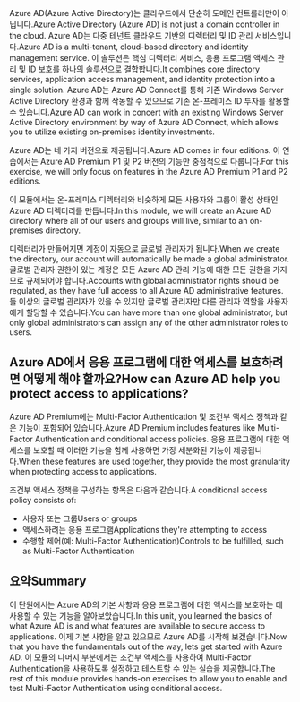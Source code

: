 <span data-ttu-id="f8fdf-101">Azure AD(Azure Active Directory)는 클라우드에서 단순히 도메인 컨트롤러만이 아닙니다.</span><span class="sxs-lookup"><span data-stu-id="f8fdf-101">Azure Active Directory (Azure AD) is not just a domain controller in the cloud.</span></span> <span data-ttu-id="f8fdf-102">Azure AD는 다중 테넌트 클라우드 기반의 디렉터리 및 ID 관리 서비스입니다.</span><span class="sxs-lookup"><span data-stu-id="f8fdf-102">Azure AD is a multi-tenant, cloud-based directory and identity management service.</span></span> <span data-ttu-id="f8fdf-103">이 솔루션은 핵심 디렉터리 서비스, 응용 프로그램 액세스 관리 및 ID 보호를 하나의 솔루션으로 결합합니다.</span><span class="sxs-lookup"><span data-stu-id="f8fdf-103">It combines core directory services, application access management, and identity protection into a single solution.</span></span> <span data-ttu-id="f8fdf-104">Azure AD는 Azure AD Connect를 통해 기존 Windows Server Active Directory 환경과 함께 작동할 수 있으므로 기존 온-프레미스 ID 투자를 활용할 수 있습니다.</span><span class="sxs-lookup"><span data-stu-id="f8fdf-104">Azure AD can work in concert with an existing Windows Server Active Directory environment by way of Azure AD Connect, which allows you to utilize existing on-premises identity investments.</span></span>

<span data-ttu-id="f8fdf-105">Azure AD는 네 가지 버전으로 제공됩니다.</span><span class="sxs-lookup"><span data-stu-id="f8fdf-105">Azure AD comes in four editions.</span></span> <span data-ttu-id="f8fdf-106">이 연습에서는 Azure AD Premium P1 및 P2 버전의 기능만 중점적으로 다룹니다.</span><span class="sxs-lookup"><span data-stu-id="f8fdf-106">For this exercise, we will only focus on features in the Azure AD Premium P1 and P2 editions.</span></span>

<span data-ttu-id="f8fdf-107">이 모듈에서는 온-프레미스 디렉터리와 비슷하게 모든 사용자와 그룹이 활성 상태인 Azure AD 디렉터리를 만듭니다.</span><span class="sxs-lookup"><span data-stu-id="f8fdf-107">In this module, we will create an Azure AD directory where all of our users and groups will live, similar to an on-premises directory.</span></span>

<span data-ttu-id="f8fdf-108">디렉터리가 만들어지면 계정이 자동으로 글로벌 관리자가 됩니다.</span><span class="sxs-lookup"><span data-stu-id="f8fdf-108">When we create the directory, our account will automatically be made a global administrator.</span></span> <span data-ttu-id="f8fdf-109">글로벌 관리자 권한이 있는 계정은 모든 Azure AD 관리 기능에 대한 모든 권한을 가지므로 규제되어야 합니다.</span><span class="sxs-lookup"><span data-stu-id="f8fdf-109">Accounts with global administrator rights should be regulated, as they have full access to all Azure AD administrative features.</span></span> <span data-ttu-id="f8fdf-110">둘 이상의 글로벌 관리자가 있을 수 있지만 글로벌 관리자만 다른 관리자 역할을 사용자에게 할당할 수 있습니다.</span><span class="sxs-lookup"><span data-stu-id="f8fdf-110">You can have more than one global administrator, but only global administrators can assign any of the other administrator roles to users.</span></span>

## <a name="how-can-azure-ad-help-you-protect-access-to-applications"></a><span data-ttu-id="f8fdf-111">Azure AD에서 응용 프로그램에 대한 액세스를 보호하려면 어떻게 해야 할까요?</span><span class="sxs-lookup"><span data-stu-id="f8fdf-111">How can Azure AD help you protect access to applications?</span></span>

<span data-ttu-id="f8fdf-112">Azure AD Premium에는 Multi-Factor Authentication 및 조건부 액세스 정책과 같은 기능이 포함되어 있습니다.</span><span class="sxs-lookup"><span data-stu-id="f8fdf-112">Azure AD Premium includes features like Multi-Factor Authentication and conditional access policies.</span></span> <span data-ttu-id="f8fdf-113">응용 프로그램에 대한 액세스를 보호할 때 이러한 기능을 함께 사용하면 가장 세분화된 기능이 제공됩니다.</span><span class="sxs-lookup"><span data-stu-id="f8fdf-113">When these features are used together, they provide the most granularity when protecting access to applications.</span></span>

<span data-ttu-id="f8fdf-114">조건부 액세스 정책을 구성하는 항목은 다음과 같습니다.</span><span class="sxs-lookup"><span data-stu-id="f8fdf-114">A conditional access policy consists of:</span></span>
   * <span data-ttu-id="f8fdf-115">사용자 또는 그룹</span><span class="sxs-lookup"><span data-stu-id="f8fdf-115">Users or groups</span></span>
   * <span data-ttu-id="f8fdf-116">액세스하려는 응용 프로그램</span><span class="sxs-lookup"><span data-stu-id="f8fdf-116">Applications they're attempting to access</span></span>
   * <span data-ttu-id="f8fdf-117">수행할 제어(예: Multi-Factor Authentication)</span><span class="sxs-lookup"><span data-stu-id="f8fdf-117">Controls to be fulfilled, such as Multi-Factor Authentication</span></span>

## <a name="summary"></a><span data-ttu-id="f8fdf-118">요약</span><span class="sxs-lookup"><span data-stu-id="f8fdf-118">Summary</span></span>

<span data-ttu-id="f8fdf-119">이 단원에서는 Azure AD의 기본 사항과 응용 프로그램에 대한 액세스를 보호하는 데 사용할 수 있는 기능을 알아보았습니다.</span><span class="sxs-lookup"><span data-stu-id="f8fdf-119">In this unit, you learned the basics of what Azure AD is and what features are available to secure access to applications.</span></span> <span data-ttu-id="f8fdf-120">이제 기본 사항을 알고 있으므로 Azure AD를 시작해 보겠습니다.</span><span class="sxs-lookup"><span data-stu-id="f8fdf-120">Now that you have the fundamentals out of the way, lets get started with Azure AD.</span></span> <span data-ttu-id="f8fdf-121">이 모듈의 나머지 부분에서는 조건부 액세스를 사용하여 Multi-Factor Authentication을 사용하도록 설정하고 테스트할 수 있는 실습을 제공합니다.</span><span class="sxs-lookup"><span data-stu-id="f8fdf-121">The rest of this module provides hands-on exercises to allow you to enable and test Multi-Factor Authentication using conditional access.</span></span>

